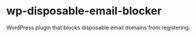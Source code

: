 # wp-disposable-email-blocker
WordPress plugin that blocks disposable email domains from registering.
